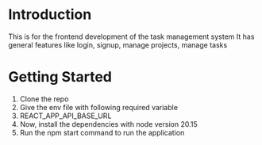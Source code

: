 # Introduction 
This is for the frontend development of the task management system
It has general features like
login, signup, manage projects, manage tasks

# Getting Started
1. Clone the repo
2. Give the env file with following required variable
3. REACT_APP_API_BASE_URL
4. Now, install the dependencies with node version 20.15
5. Run the npm start command to run the application